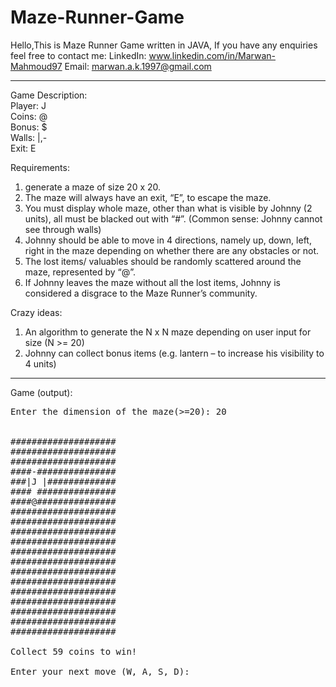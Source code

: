 # Maze-Runner-Game
Hello,This is Maze Runner Game written in JAVA, If you have any enquiries feel free to contact me:
LinkedIn: www.linkedin.com/in/Marwan-Mahmoud97
Email: marwan.a.k.1997@gmail.com
___________________________________________________________________________________________________________________________________
Game Description:<br />
Player: J <br />
Coins: @ <br />
Bonus: $ <br />
Walls: |,- <br />
Exit: E <br />

Requirements: <br />
1.	generate a maze of size 20 x 20.
2.	The maze will always have an exit, “E”, to escape the maze.
3.	You must display whole maze, other than what is visible by Johnny (2 units), all must be blacked out with “#”. (Common sense: Johnny     cannot see through walls)
4.	Johnny should be able to move in 4 directions, namely up, down, left, right in the maze depending on whether there are any obstacles     or not.
5.	The lost items/ valuables should be randomly scattered around the maze, represented by “@”.
6.	If Johnny leaves the maze without all the lost items, Johnny is considered a disgrace to the Maze Runner’s community. 

Crazy ideas:
1.	An algorithm to generate the N x N maze depending on user input for size (N >= 20)
2.	Johnny can collect  bonus items (e.g. lantern – to increase his visibility to 4 units)
___________________________________________________________________________________________________________________________________
Game (output):
<pre>
Enter the dimension of the maze(>=20): 20 <br />

####################
#################### 
#################### 
####-############### 
###|J |############# 
#### ###############       
####@############### 
#################### 
####################
####################
####################
####################
####################
####################
####################
####################
####################
####################
####################
####################

Collect 59 coins to win! <br />
Enter your next move (W, A, S, D): <br />
</pre>
